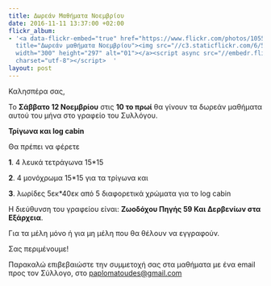 ```yaml
---
title: Δωρεάν Μαθήματα Νοεμβρίου
date: 2016-11-11 13:37:00 +02:00
flickr_album:
- '<a data-flickr-embed="true" href="https://www.flickr.com/photos/10554902@N05/albums/72157676323670416"
  title="Δωρεάν μαθήματα Νοεμβρίου"><img src="//c3.staticflickr.com/6/5818/30797232562_2709384c04_m.jpg"
  width="300" height="297" alt="01"></a><script async src="//embedr.flickr.com/assets/client-code.js"
  charset="utf-8"></script>  '
layout: post
---
```


Καλησπέρα σας,
 
Το **Σάββατο 12 Νοεμβρίου** στις **10 το πρωί** θα γίνουν τα δωρεάν μαθήματα αυτού του μήνα στο γραφείο του Συλλόγου.

**Τρίγωνα και log cabin**

Θα πρέπει να φέρετε

**1**. 4 λευκά τετράγωνα 15*15

**2**. 4 μονόχρωμα 15*15 για τα τρίγωνα και

**3**. λωρίδες 5εκ*40εκ από 5 διαφορετικά χρώματα για το log cabin

Η διεύθυνση του γραφείου είναι: **Ζωοδόχου Πηγής 59 Και Δερβενίων στα Εξάρχεια**.

Για τα μέλη μόνο ή για μη μέλη που θα θέλουν να εγγραφούν.

Σας περιμένουμε!

Παρακαλώ επιβεβαιώστε την συμμετοχή σας στα μαθήματα με ένα email προς τον Σύλλογο, στο paplomatoudes@gmail.com